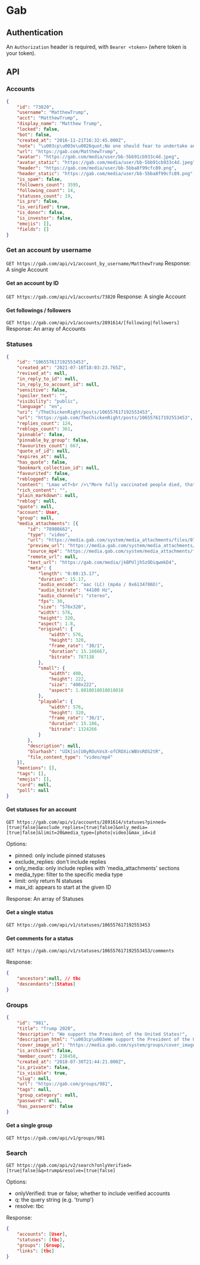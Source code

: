 # Gab

## Authentication

An `Authorization` header is required, with `Bearer <token>` (where token is your token).

## API

### Accounts

```json
{
	"id": "73820",
	"username": "MatthewTrump",
	"acct": "MatthewTrump",
	"display_name": "Matthew Trump",
	"locked": false,
	"bot": false,
	"created_at": "2016-11-21T16:32:45.000Z",
	"note": "\u003cp\u003e\u0026quot;No one should fear to undertake any task in the name of our Saviour, if it is just and if the intention is purely for His holy service.\u0026quot; - Christopher Columbus\u003c/p\u003e",
	"url": "https://gab.com/MatthewTrump",
	"avatar": "https://gab.com/media/user/bb-5bb91cb933c4d.jpeg",
	"avatar_static": "https://gab.com/media/user/bb-5bb91cb933c4d.jpeg",
	"header": "https://gab.com/media/user/bb-5bba8f99cfc89.png",
	"header_static": "https://gab.com/media/user/bb-5bba8f99cfc89.png",
	"is_spam": false,
	"followers_count": 3595,
	"following_count": 14,
	"statuses_count": 19,
	"is_pro": false,
	"is_verified": true,
	"is_donor": false,
	"is_investor": false,
	"emojis": [],
	"fields": []
}
```


### Get an account by username
`GET https://gab.com/api/v1/account_by_username/MatthewTrump`
Response: A single Account

#### Get an account by ID
`GET https://gab.com/api/v1/accounts/73820`
Response: A single Account

#### Get followings / followers
`GET https://gab.com/api/v1/accounts/2891614/[following|followers]`
Response: An array of Accounts

### Statuses

```json
{
	"id": "106557617192553453",
	"created_at": "2021-07-10T18:03:23.765Z",
	"revised_at": null,
	"in_reply_to_id": null,
	"in_reply_to_account_id": null,
	"sensitive": false,
	"spoiler_text": "",
	"visibility": "public",
	"language": "en",
	"uri": "/TheChickenRight/posts/106557617192553453",
	"url": "https://gab.com/TheChickenRight/posts/106557617192553453",
	"replies_count": 124,
	"reblogs_count": 361,
	"pinnable": false,
	"pinnable_by_group": false,
	"favourites_count": 667,
	"quote_of_id": null,
	"expires_at": null,
	"has_quote": false,
	"bookmark_collection_id": null,
	"favourited": false,
	"reblogged": false,
	"content": "Lmao wtf<br />\"More fully vaccinated people died, that's because the vaccine is good, but not perfect\"",
	"rich_content": "",
	"plain_markdown": null,
	"reblog": null,
	"quote": null,
	"account": User,
	"group": null,
	"media_attachments": [{
		"id": "78908662",
		"type": "video",
		"url": "https://media.gab.com/system/media_attachments/files/078/908/662/original/ef1096deb284ac18.mp4",
		"preview_url": "https://media.gab.com/system/media_attachments/files/078/908/662/small/ef1096deb284ac18.png",
		"source_mp4": "https://media.gab.com/system/media_attachments/files/078/908/662/playable/ef1096deb284ac18.mp4",
		"remote_url": null,
		"text_url": "https://gab.com/media/jkBPUljh5zODiqwmkD4",
		"meta": {
			"length": "0:00:15.17",
			"duration": 15.17,
			"audio_encode": "aac (LC) (mp4a / 0x6134706D)",
			"audio_bitrate": "44100 Hz",
			"audio_channels": "stereo",
			"fps": 30,
			"size": "576x320",
			"width": 576,
			"height": 320,
			"aspect": 1.8,
			"original": {
				"width": 576,
				"height": 320,
				"frame_rate": "30/1",
				"duration": 15.166667,
				"bitrate": 787138
			},
			"small": {
				"width": 400,
				"height": 222,
				"size": "400x222",
				"aspect": 1.8018018018018018
			},
			"playable": {
				"width": 576,
				"height": 320,
				"frame_rate": "30/1",
				"duration": 15.186,
				"bitrate": 1324266
			}
		},
		"description": null,
		"blurhash": "UIK]in[U0yROu%VsX-ofCROXicWBVsROS2tR",
		"file_content_type": "video/mp4"
	}],
	"mentions": [],
	"tags": [],
	"emojis": [],
	"card": null,
	"poll": null
}
```

#### Get statuses for an account
`GET https://gab.com/api/v1/accounts/2891614/statuses?pinned=[true|false]&exclude_replies=[true|false]&only_media=[true|false]&limit=20&media_type=[photo|video]&max_id=id`

Options:
- pinned: only include pinned statuses
- exclude_replies: don't include replies
- only_media: only include replies with 'media_attachments' sections
- media_type: filter to the specific media type
- limit: only return N statuses
- max_id: appears to start at the given ID

Response: An array of Statuses

#### Get a single status
`GET https://gab.com/api/v1/statuses/106557617192553453`

#### Get comments for a status
`GET https://gab.com/api/v1/statuses/106557617192553453/comments`

Response:
```json
{
	"ancestors":null, // tbc
	"descendants":[Status]
}
```

### Groups

```json
{
	"id": "981",
	"title": "Trump 2020",
	"description": "We support the President of the United States!",
	"description_html": "\u003cp\u003eWe support the President of the United States!\u003c/p\u003e",
	"cover_image_url": "https://media.gab.com/system/groups/cover_images/000/000/981/original/29354314_801037073569634_4298433919081563056_o.jpg",
	"is_archived": false,
	"member_count": 238458,
	"created_at": "2018-07-30T21:44:21.000Z",
	"is_private": false,
	"is_visible": true,
	"slug": null,
	"url": "https://gab.com/groups/981",
	"tags": null,
	"group_category": null,
	"password": null,
	"has_password": false
}
```

#### Get a single group
`GET https://gab.com/api/v1/groups/981`

### Search
`GET https://gab.com/api/v2/search?onlyVerified=[true|false]&q=trump&resolve=[true|false]`

Options:
- onlyVerified: true or false; whether to include verified accounts
- q: the query string (e.g. 'trump')
- resolve: tbc

Response:
```json
{
	"accounts": [User],
	"statuses": [tbc],
	"groups": [Group],
	"links": [tbc]
}
```
